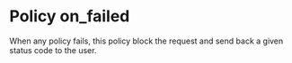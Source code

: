 # Policy on_failed

When any policy fails, this policy block the request and send back a given
status code to the user.
